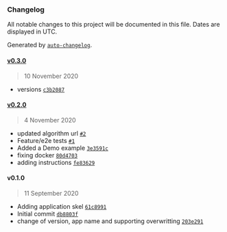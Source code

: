### Changelog

All notable changes to this project will be documented in this file. Dates are displayed in UTC.

Generated by [`auto-changelog`](https://github.com/CookPete/auto-changelog).

#### [v0.3.0](https://github.com/nevermined-io/flink-example/compare/v0.2.0...v0.3.0)

> 10 November 2020

- versions [`c3b2087`](https://github.com/nevermined-io/flink-example/commit/c3b2087a4afa79f0221feb1b4cd8d2d7a75fb746)

#### [v0.2.0](https://github.com/nevermined-io/flink-example/compare/v0.1.0...v0.2.0)

> 4 November 2020

- updated algorithm url [`#2`](https://github.com/nevermined-io/flink-example/pull/2)
- Feature/e2e tests [`#1`](https://github.com/nevermined-io/flink-example/pull/1)
- Added a Demo example [`3e3591c`](https://github.com/nevermined-io/flink-example/commit/3e3591c4a8cd4a16b4e358f8e297c526f942d6a4)
- fixing docker [`80d4703`](https://github.com/nevermined-io/flink-example/commit/80d4703fa92e3622ac06f72995f128483b9b265e)
- adding instructions [`fe83629`](https://github.com/nevermined-io/flink-example/commit/fe836298066f7865aac181db6b5dd91b2e817488)

#### v0.1.0

> 11 September 2020

- Adding application skel [`61c8991`](https://github.com/nevermined-io/flink-example/commit/61c8991212e642f2e014b21396129feea6ba013e)
- Initial commit [`db8803f`](https://github.com/nevermined-io/flink-example/commit/db8803f49a8194fd7a8e3ca6a16607cba5553f8a)
- change of version, app name and supporting overwritting [`203e291`](https://github.com/nevermined-io/flink-example/commit/203e2914b7f7655566dd9d9db74bc08ec7a6cab1)
